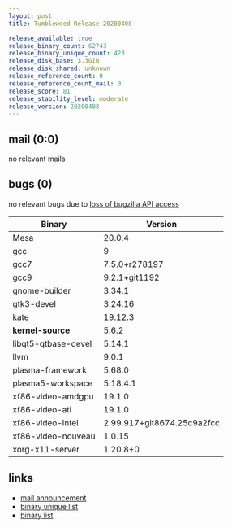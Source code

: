 ```yaml
---
layout: post
title: Tumbleweed Release 20200408

release_available: true
release_binary_count: 62743
release_binary_unique_count: 423
release_disk_base: 3.3GiB
release_disk_shared: unknown
release_reference_count: 0
release_reference_count_mail: 0
release_score: 81
release_stability_level: moderate
release_version: 20200408
---
```


## mail (0:0)

no relevant mails

## bugs (0)

<!--more-->

no relevant bugs due to [loss of bugzilla API access](https://bugzilla.opensuse.org/show_bug.cgi?id=1157722)

Binary | Version
--- | ---
Mesa | 20.0.4
gcc | 9
gcc7 | 7.5.0+r278197
gcc9 | 9.2.1+git1192
gnome-builder | 3.34.1
gtk3-devel | 3.24.16
kate | 19.12.3
**kernel-source** | 5.6.2
libqt5-qtbase-devel | 5.14.1
llvm | 9.0.1
plasma-framework | 5.68.0
plasma5-workspace | 5.18.4.1
xf86-video-amdgpu | 19.1.0
xf86-video-ati | 19.1.0
xf86-video-intel | 2.99.917+git8674.25c9a2fcc
xf86-video-nouveau | 1.0.15
xorg-x11-server | 1.20.8+0

## links

- [mail announcement](https://lists.opensuse.org/opensuse-factory/2020-04/msg00185.html)
- [binary unique list](http://download.opensuse.org/history/20200408/rpm.unique.list)
- [binary list](http://download.opensuse.org/history/20200408/rpm.list)
